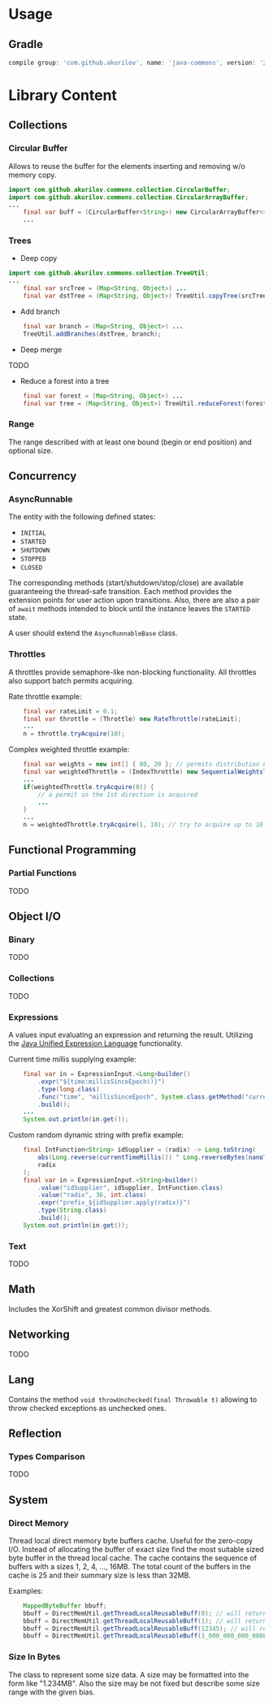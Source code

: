# Usage

## Gradle

```groovy
compile group: 'com.github.akurilov', name: 'java-commons', version: '2.3.1'
```

# Library Content

## Collections

### Circular Buffer

Allows to reuse the buffer for the elements inserting and removing w/o memory copy.

```java
import com.github.akurilov.commons.collection.CircularBuffer;
import com.github.akurilov.commons.collection.CircularArrayBuffer;
...
    final var buff = (CircularBuffer<String>) new CircularArrayBuffer<>(capacity);
    ...
```

### Trees

* Deep copy

```java
import com.github.akurilov.commons.collection.TreeUtil;
...
    final var srcTree = (Map<String, Object>) ...
    final var dstTree = (Map<String, Object>) TreeUtil.copyTree(srcTree);
```

* Add branch

```java
    final var branch = (Map<String, Object>) ...
    TreeUtil.addBranches(dstTree, branch);
```

* Deep merge

TODO

* Reduce a forest into a tree

```java
    final var forest = (Map<String, Object>) ...
    final var tree = (Map<String, Object>) TreeUtil.reduceForest(forest);
```

### Range

The range described with at least one bound (begin or end position) and optional size.

## Concurrency

### AsyncRunnable

The entity with the following defined states:
* `INITIAL`
* `STARTED`
* `SHUTDOWN`
* `STOPPED`
* `CLOSED`

The corresponding methods (start/shutdown/stop/close) are available guaranteeing the thread-safe transition. Each method
provides the extension points for user action upon transitions. Also, there are also a pair of `await` methods intended
to block until the instance leaves the `STARTED` state.

A user should extend the `AsyncRunnableBase` class.

### Throttles

A throttles provide semaphore-like non-blocking functionality. All throttles also support batch permits acquiring.

Rate throttle example:
```java
    final var rateLimit = 0.1;
    final var throttle = (Throttle) new RateThrottle(rateLimit);
    ...
    n = throttle.tryAcquire(10);
```

Complex weighted throttle example:
```java
    final var weights = new int[] { 80, 20 }; // permits distribution 80% in the 1st direction vs 20% in the 2nd one
    final var weightedThrottle = (IndexThrottle) new SequentialWeightsThrottle(weights);
    ...
    if(weightedThrottle.tryAcquire(0)) {
        // a permit in the 1st direction is acquired
        ...
    }
    ...
    n = weightedThrottle.tryAcquire(1, 10); // try to acquire up to 10 permits in the 2nd direction
```

## Functional Programming

### Partial Functions

TODO

## Object I/O

### Binary

TODO

### Collections

TODO

### Expressions

A values input evaluating an expression and returning the result. Utilizing the
[Java Unified Expression Language](http://juel.sourceforge.net/index.html) functionality.

Current time millis supplying example:
```java
    final var in = ExpressionInput.<Long>builder()
        .expr("${time:millisSinceEpoch()}")
        .type(long.class)
        .func("time", "millisSinceEpoch", System.class.getMethod("currentTimeMillis"))
        .build();
    ...
    System.out.println(in.get());
```

Custom random dynamic string with prefix example:
```java
    final IntFunction<String> idSupplier = (radix) -> Long.toString(
        abs(Long.reverse(currentTimeMillis()) ^ Long.reverseBytes(nanoTime())),
        radix
    );
    final var in = ExpressionInput.<String>builder()
        .value("idSupplier", idSupplier, IntFunction.class)
        .value("radix", 36, int.class)
        .expr("prefix_${idSupplier.apply(radix)}")
        .type(String.class)
        .build();
    System.out.println(in.get());
```

### Text

TODO

## Math

Includes the XorShift and greatest common divisor methods.

## Networking

TODO

## Lang

Contains the method `void throwUnchecked(final Throwable t)` allowing to throw checked exceptions as unchecked ones.

## Reflection

### Types Comparison

TODO

## System

### Direct Memory

Thread local direct memory byte buffers cache. Useful for the zero-copy I/O. Instead of allocating the buffer of exact
size find the most suitable sized byte buffer in the thread local cache. The cache contains the sequence of buffers
with a sizes 1, 2, 4, ..., 16MB. The total count of the buffers in the cache is 25 and their summary size is less than
32MB.

Examples:
```java
    MappedByteBuffer bbuff;
    bbuff = DirectMemUtil.getThreadLocalReusableBuff(0); // will return the byte buffer with the size of 1 bytes (min)
    bbuff = DirectMemUtil.getThreadLocalReusableBuff(1); // will return the byte buffer with the size of 1 bytes
    bbuff = DirectMemUtil.getThreadLocalReusableBuff(12345); // will return the byte buffer with the size of 16 KB
    bbuff = DirectMemUtil.getThreadLocalReusableBuff(1_000_000_000_000L); // will return the byte buffer with the size of 16 MB (max)
```

### Size In Bytes

The class to represent some size data. A size may be formatted into the form like "1.234MB". Also the size may be not
 fixed but describe some size range with the given bias.

